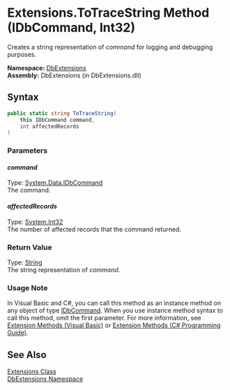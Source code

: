 Extensions.ToTraceString Method (IDbCommand, Int32)
===================================================
Creates a string representation of *command* for logging and debugging purposes.

**Namespace:** [DbExtensions][1]  
**Assembly:** DbExtensions (in DbExtensions.dll)

Syntax
------

```csharp
public static string ToTraceString(
	this IDbCommand command,
	int affectedRecords
)
```

### Parameters

#### *command*
Type: [System.Data.IDbCommand][2]  
The command.

#### *affectedRecords*
Type: [System.Int32][3]  
The number of affected records that the command returned.

### Return Value
Type: [String][4]  
The string representation of *command*.
### Usage Note
In Visual Basic and C#, you can call this method as an instance method on any object of type [IDbCommand][2]. When you use instance method syntax to call this method, omit the first parameter. For more information, see [Extension Methods (Visual Basic)][5] or [Extension Methods (C# Programming Guide)][6].

See Also
--------
[Extensions Class][7]  
[DbExtensions Namespace][1]  

[1]: ../README.md
[2]: http://msdn.microsoft.com/en-us/library/bt2afddc
[3]: http://msdn.microsoft.com/en-us/library/td2s409d
[4]: http://msdn.microsoft.com/en-us/library/s1wwdcbf
[5]: http://msdn.microsoft.com/en-us/library/bb384936.aspx
[6]: http://msdn.microsoft.com/en-us/library/bb383977.aspx
[7]: README.md